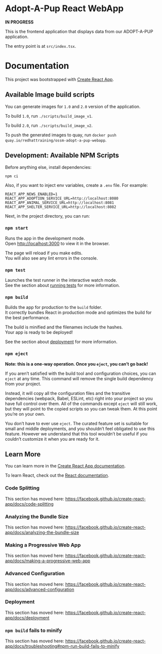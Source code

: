 # Adopt-A-Pup React WebApp

**IN PROGRESS**

This is the frontend application that displays data from our ADOPT-A-PUP application.

The entry point is at `src/index.tsx`.

# Documentation

This project was bootstrapped with [Create React App](https://github.com/facebook/create-react-app).

## Available Image build scripts

You can generate images for `1.0` and `2.0` version of the application.

To build `1.0`, run `./scripts/build_image_v1`.

To build `2.0`, run `./scripts/build_image_v2`.

To push the generated images to quay, run `docker push quay.io/redhattraining/ossm-adopt-a-pup-webapp`.

## Development: Available NPM Scripts

Before anything else, install dependencies:

```sh
npm ci
```

Also, if you want to inject env variables, create a `.env` file. For example:

```
REACT_APP_NEWS_ENABLED=1
REACT_APP_ADOPTION_SERVICE_URL=http://localhost:8080
REACT_APP_ANIMAL_SERVICE_URL=http://localhost:8081
REACT_APP_SHELTER_SERVICE_URL=http://localhost:8082
```


Next, in the project directory, you can run:

### `npm start`

Runs the app in the development mode.<br />
Open [http://localhost:3000](http://localhost:3000) to view it in the browser.

The page will reload if you make edits.<br />
You will also see any lint errors in the console.

### `npm test`

Launches the test runner in the interactive watch mode.<br />
See the section about [running tests](https://facebook.github.io/create-react-app/docs/running-tests) for more information.

### `npm build`

Builds the app for production to the `build` folder.<br />
It correctly bundles React in production mode and optimizes the build for the best performance.

The build is minified and the filenames include the hashes.<br />
Your app is ready to be deployed!

See the section about [deployment](https://facebook.github.io/create-react-app/docs/deployment) for more information.

### `npm eject`

**Note: this is a one-way operation. Once you `eject`, you can’t go back!**

If you aren’t satisfied with the build tool and configuration choices, you can `eject` at any time. This command will remove the single build dependency from your project.

Instead, it will copy all the configuration files and the transitive dependencies (webpack, Babel, ESLint, etc) right into your project so you have full control over them. All of the commands except `eject` will still work, but they will point to the copied scripts so you can tweak them. At this point you’re on your own.

You don’t have to ever use `eject`. The curated feature set is suitable for small and middle deployments, and you shouldn’t feel obligated to use this feature. However we understand that this tool wouldn’t be useful if you couldn’t customize it when you are ready for it.

## Learn More

You can learn more in the [Create React App documentation](https://facebook.github.io/create-react-app/docs/getting-started).

To learn React, check out the [React documentation](https://reactjs.org/).

### Code Splitting

This section has moved here: https://facebook.github.io/create-react-app/docs/code-splitting

### Analyzing the Bundle Size

This section has moved here: https://facebook.github.io/create-react-app/docs/analyzing-the-bundle-size

### Making a Progressive Web App

This section has moved here: https://facebook.github.io/create-react-app/docs/making-a-progressive-web-app

### Advanced Configuration

This section has moved here: https://facebook.github.io/create-react-app/docs/advanced-configuration

### Deployment

This section has moved here: https://facebook.github.io/create-react-app/docs/deployment

### `npm build` fails to minify

This section has moved here: https://facebook.github.io/create-react-app/docs/troubleshooting#npm-run-build-fails-to-minify
